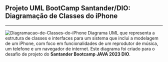 ## Projeto UML BootCamp Santander/DIO: Diagramação de Classes do iPhone
---
![Diagramacao-de-Classes-do-iPhone](https://github.com/matt-henri/Diagramacao-de-Classes-do-iPhone/assets/110043609/b0d91957-0f2b-4b99-82f5-2c98ebc10e9a)
Diagrama UML que representa a estrutura de classes e interfaces para um sistema que inclui a modelagem de um iPhone, com foco em funcionalidades de um reprodutor de música, um telefone e um navegador de internet. Este diagrama foi criado para o desafio de projeto do **Santander Bootcamp JAVA 2023 DIO**.

